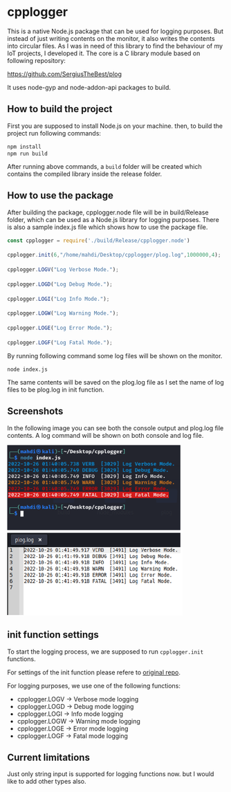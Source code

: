 # cpplogger
This is a native Node.js package that can be used for logging purposes.
But instead of just writing contents on the monitor, it also writes the contents into circular files.
As I was in need of this library to find the behaviour of my IoT projects, I developed it.
The core is a C library module based on following repository:

https://github.com/SergiusTheBest/plog

It uses node-gyp and node-addon-api packages to build.

## How to build the project
First you are supposed to install Node.js on your machine. then, to build the project run following commands:
```
npm install
npm run build
```
After running above commands, a `build` folder will be created which contains the compiled library inside the release folder.
 
## How to use the package
After building the package, cpplogger.node file will be in build/Release folder, which can be used as a Node.js library for logging purposes.
There is also a sample index.js file which shows how to use the package file.

```js
const cpplogger = require('./build/Release/cpplogger.node')

cpplogger.init(6,"/home/mahdi/Desktop/cpplogger/plog.log",1000000,4);

cpplogger.LOGV("Log Verbose Mode.");

cpplogger.LOGD("Log Debug Mode.");

cpplogger.LOGI("Log Info Mode.");

cpplogger.LOGW("Log Warning Mode.");

cpplogger.LOGE("Log Error Mode.");

cpplogger.LOGF("Log Fatal Mode.");
```

By running following command some log files will be shown on the monitor.
```
node index.js
```
The same contents will be saved on the plog.log file as I set the name of log files to be plog.log in init function.

## Screenshots

In the following image you can see both the console output and plog.log file contents.
A log command will be shown on both console and log file.

 <img src="https://github.com/monhi/cpplogger/blob/main/image.png" width="405"> 


## init function settings
To start the logging process, we are supposed to run `cpplogger.init` functions.

For settings of the init function please refere to  [original repo](https://github.com/SergiusTheBest/plog).

For logging purposes, we use one of the following functions:

- cpplogger.LOGV	->	Verbose mode logging
- cpplogger.LOGD	->	Debug mode logging
- cpplogger.LOGI	->	Info mode logging
- cpplogger.LOGW	->	Warning mode logging
- cpplogger.LOGE	->	Error mode logging
- cpplogger.LOGF	->	Fatal mode logging

## Current limitations
Just only string input is supported for logging functions now. 
but I would like to add other types also.
